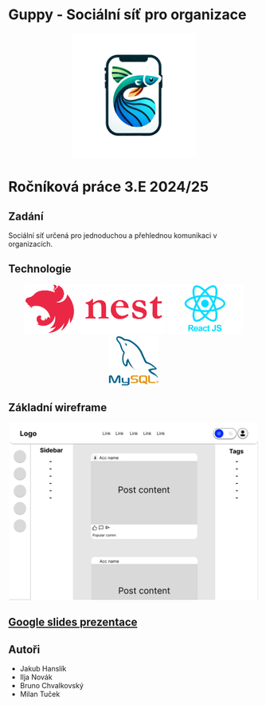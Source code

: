 # Guppy - Sociální síť pro organizace
<p align="center">
<img src="docs/guppy.png" alt="Guppy logo" width="250"/>
</p>

# Ročníková práce 3.E 2024/25

## Zadání
Sociální síť určená pro jednoduchou a přehlednou komunikaci v organizacích. 

## Technologie
<p align="center">
<img src="docs/nestjs.svg" alt="Nest JS" height="100"/>
<img src="docs/reactjs.png" alt="React JS" height="100"/>
<img src="docs/mysql.png" alt="MySQL" height="100"/>
</p>

## Základní wireframe
<p align="center">
<img src="docs/image.png" alt="Wireframe" width="500"/>
</p>

## [Google slides prezentace](https://docs.google.com/presentation/d/1WO7o9d8nuaDlQJwYxuhdWE-_Z83ZtpZJ_-LlbMAXY2E/edit?usp=sharing)

## Autoři
- Jakub Hanslík
- Ilja Novák
- Bruno Chvalkovský
- Milan Tuček

